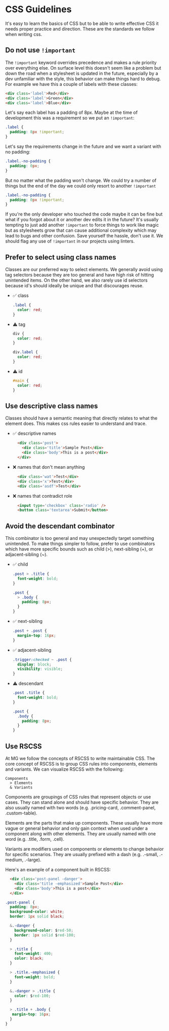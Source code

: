 # CSS Guidelines

It's easy to learn the basics of CSS but to be able to write effective CSS it needs proper practice and direction. These are the standards we follow when writing css.

## Do not use `!important`

The `!important` keyword overrides precedence and makes a rule priority over everything else. On surface level this doesn't seem like a problem but down the road when a stylesheet is updated in the future, especially by a dev unfamiliar with the style, this behavior can make things hard to debug. For example we have this a couple of labels with these classes:
```html
<div class='label'>Red</div>
<div class='label'>Green</div>
<div class='label'>Blue</div>
```

Let's say each label has a padding of 8px. Maybe at the time of development this was a requirement so we put an `!important`:
```css
.label {
  padding: 8px !important;
}
```

Let's say the requirements change in the future and we want a variant with no padding:
```css
.label.-no-padding {
  padding: 0px;
}
```

But no matter what the padding won't change. We could try a number of things but the end of the day we could only resort to another `!important`
```css
.label.-no-padding {
  padding: 0px !important;
}
```

If you're the only developer who touched the code maybe it can be fine but what if you forgot about it or another dev edits it in the future? It's usually tempting to just add another `!important` to force things to work like magic but as stylesheets grow that can cause additional complexity which may lead to bugs and other confusion. Save yourself the hassle, don't use it. We should flag any use of `!important` in our projects using linters.

## Prefer to select using class names

Classes are our preferred way to select elements. We generally avoid using tag selectors because they are too general and have high risk of hitting unintended items. On the other hand, we also rarely use id selectors because id's should ideally be unique and that discourages reuse.

- ✅ class
  ```css
  .label {
    color: red;
  }
  ```
- ⚠️  tag
  ```css
  div {
    color: red;
  }

  div.label {
    color: red;
  }
  ```
- ⚠️  id
  ```css
  #main {
    color: red;
  }
  ```

## Use descriptive class names

Classes should have a semantic meaning that directly relates to what the element does. This makes css rules easier to understand and trace.

- ✅ descriptive names
  ```html
    <div class='post'>
      <div class='title'>Sample Post</div>
      <div class='body'>This is a post</div>
    </div>
  ```

- ❌ names that don't mean anything
  ```html
    <div class='wat'>Test</div>
    <div class='x'>Test</div>
    <div class='asdf'>Test</div>
  ```
- ❌ names that contradict role
  ```html
    <input type='checkbox' class='radio' />
    <button class='textarea'>Submit</button>
  ```
## Avoid the descendant combinator

This combinator is too general and may unexpectedly target something unintended. To make things simpler to follow, prefer to use combinators which have more specific bounds such as child (>), next-sibling (+), or adjacent-sibling (~).
- ✅ child
  ```css
  .post > .title {
    font-weight: bold;
  }

  .post {
    > .body {
      padding: 8px;
    }
  }
  ```
- ✅ next-sibling
  ```css
  .post + .post {
    margin-top: 16px;
  }
  ```
- ✅ adjacent-sibling
  ```css
  .trigger:checked ~ .post {
    display: block;
    visibility: visible;
  }
  ```
- ⚠️  descendant
  ```css
  .post .title {
    font-weight: bold;
  }

  .post {
    .body {
      padding: 8px;
    }
  }
  ```

## Use RSCSS

At MG we follow the concepts of RSCSS to write maintainable CSS. The core concept of RSCSS is to group CSS rules into components, elements and variants. We can visualize RSCSS with the following:
```
Components
  > Elements
  & Variants
```

Components are groupings of CSS rules that represent objects or use cases. They can stand alone and should have specific behavior. They are also usually named with two words (e.g. .pricing-card, .comment-panel, .custom-table).

Elements are the parts that make up components. These usually have more vague or general behavior and only gain context when used under a component along with other elements. They are usually named with one word (e.g. .title, .form, .cell).

Variants are modifiers used on components or elements to change behavior for specific scenarios. They are usually prefixed with a dash (e.g. .-small, .-medium, .-large).

Here's an example of a component built in RSCSS:
```html
  <div class='post-panel -danger'>
    <div class='title -emphasized'>Sample Post</div>
    <div class='body'>This is a post</div>
  </div>
```

```css
.post-panel {
  padding: 8px;
  background-color: white;
  border: 1px solid black;

  &.-danger {
    background-color: $red-50;
    border: 1px solid $red-100;
  }

  > .title {
    font-weight: 400;
    color: black;
  }

  > .title.-emphasized {
    font-weight: bold;
  }

  &.-danger > .title {
    color: $red-100;
  }

  > .title + .body {
   margin-top: 16px;
  }
}
```
